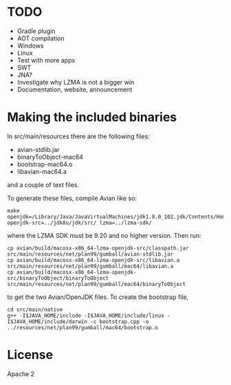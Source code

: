TODO
====

* Gradle plugin
* AOT compilation
* Windows
* Linux
* Test with more apps
* SWT
* JNA?
* Investigate why LZMA is not a bigger win
* Documentation, website, announcement

Making the included binaries
============================

In src/main/resources there are the following files:

* avian-stdlib.jar
* binaryToObject-mac64
* bootstrap-mac64.o
* libavian-mac64.a

and a couple of text files.

To generate these files, compile Avian like so:

    make openjdk=/Library/Java/JavaVirtualMachines/jdk1.8.0_102.jdk/Contents/Home openjdk-src=../jdk8u/jdk/src/ lzma=../lzma-sdk/

where the LZMA SDK must be 9.20 and no higher version. Then run:

    cp avian/build/macosx-x86_64-lzma-openjdk-src/classpath.jar src/main/resources/net/plan99/gumball/avian-stdlib.jar
    cp avian/build/macosx-x86_64-lzma-openjdk-src/libavian.a src/main/resources/net/plan99/gumball/mac64/libavian.a
    cp avian/build/macosx-x86_64-lzma-openjdk-src/binaryToObject/binaryToObject src/main/resources/net/plan99/gumball/mac64/binaryToObject

to get the two Avian/OpenJDK files. To create the bootstrap file,

    cd src/main/native
    g++ -I$JAVA_HOME/include -I$JAVA_HOME/include/linux -I$JAVA_HOME/include/darwin -c bootstrap.cpp -o ../resources/net/plan99/gumball/mac64/bootstrap.o
    
License
=======

Apache 2